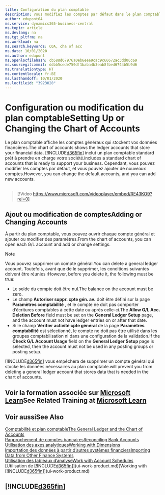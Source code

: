 ```yaml
---
title: Configuration du plan comptable
description: Vous modifiez les comptes par défaut dans le plan comptable, et vous pouvez ajouter de nouveaux comptes.
author: edupont04
ms.service: dynamics365-business-central
ms.topic: article
ms.devlang: na
ms.tgt_pltfrm: na
ms.workload: na
ms.search.keywords: COA, cha of acc
ms.date: 10/01/2020
ms.author: edupont
ms.openlocfilehash: cb588d67976a0eb6eee9cac9c66672ac3dd06c69
ms.sourcegitcommit: ddbb5cede750df1baba4b3eab8fbed6744b5b9d6
ms.translationtype: HT
ms.contentlocale: fr-BE
ms.lasthandoff: 10/01/2020
ms.locfileid: "3923020"
---
```

# <a name="setting-up-or-changing-the-chart-of-accounts"></a><span data-ttu-id="36b80-103">Configuration ou modification du plan comptable</span><span class="sxs-lookup"><span data-stu-id="36b80-103">Setting Up or Changing the Chart of Accounts</span></span>
<span data-ttu-id="36b80-104">Le plan comptable affiche les comptes généraux qui stockent vos données financières.</span><span class="sxs-lookup"><span data-stu-id="36b80-104">The chart of accounts shows the ledger accounts that store your financial data.</span></span> [!INCLUDE[d365fin](includes/d365fin_md.md)] <span data-ttu-id="36b80-105">inclut un plan comptable standard prêt à prendre en charge votre société.</span><span class="sxs-lookup"><span data-stu-id="36b80-105">includes a standard chart of accounts that is ready to support your business.</span></span>
<span data-ttu-id="36b80-106">Cependant, vous pouvez modifier les comptes par défaut, et vous pouvez ajouter de nouveaux comptes.</span><span class="sxs-lookup"><span data-stu-id="36b80-106">However, you can change the default accounts, and you can add new accounts.</span></span>
<br><br>  

> [!Video https://www.microsoft.com/videoplayer/embed/RE43KO9?rel=0]


## <a name="adding-or-changing-accounts"></a><span data-ttu-id="36b80-107">Ajout ou modification de comptes</span><span class="sxs-lookup"><span data-stu-id="36b80-107">Adding or Changing Accounts</span></span>
<span data-ttu-id="36b80-108">À partir du plan comptable, vous pouvez ouvrir chaque compte général et ajouter ou modifier des paramètres.</span><span class="sxs-lookup"><span data-stu-id="36b80-108">From the chart of accounts, you can open each G/L account and add or change settings.</span></span>

> [!NOTE]  
>   <span data-ttu-id="36b80-109">Vous pouvez supprimer un compte général.</span><span class="sxs-lookup"><span data-stu-id="36b80-109">You can delete a general ledger account.</span></span> <span data-ttu-id="36b80-110">Toutefois, avant que de le supprimer, les conditions suivantes doivent être réunies :</span><span class="sxs-lookup"><span data-stu-id="36b80-110">However, before you delete it, the following must be true:</span></span>  
>  
>   * <span data-ttu-id="36b80-111">Le solde du compte doit être nul.</span><span class="sxs-lookup"><span data-stu-id="36b80-111">The balance on the account must be zero.</span></span>  
>   * <span data-ttu-id="36b80-112">Le champ **Autoriser suppr. cpte gén. av.** doit être défini sur la page **Paramètres comptabilité** , et le compte ne doit pas comporter d’écritures comptables à cette date ou après celle-ci.</span><span class="sxs-lookup"><span data-stu-id="36b80-112">The **Allow G/L Acc. Deletion Before** field must be set on the **General Ledger Setup** page, and the account must not have ledger entries on or after that date.</span></span>  
>   * <span data-ttu-id="36b80-113">Si le champ **Vérifier activité cpte général** de la page **Paramètres comptabilité** est sélectionné, le compte ne doit pas être utilisé dans les groupes comptabilisation ni dans une configuration de la validation.</span><span class="sxs-lookup"><span data-stu-id="36b80-113">If the **Check G/L Account Usage** field on the **General Ledger Setup** page is selected, then the account must not be used in any posting groups or posting setup.</span></span>  

[!INCLUDE[d365fin](includes/d365fin_md.md)] <span data-ttu-id="36b80-114">vous empêchera de supprimer un compte général qui stocke les données nécessaires au plan comptable.</span><span class="sxs-lookup"><span data-stu-id="36b80-114">will prevent you from deleting a general ledger account that stores data that is needed in the chart of accounts.</span></span>  

## <a name="see-related-training-at-microsoft-learn"></a><span data-ttu-id="36b80-115">Voir la formation associée sur [Microsoft Learn](/learn/modules/chart-accounts-dynamics-365-business-central/index)</span><span class="sxs-lookup"><span data-stu-id="36b80-115">See Related Training at [Microsoft Learn](/learn/modules/chart-accounts-dynamics-365-business-central/index)</span></span>

## <a name="see-also"></a><span data-ttu-id="36b80-116">Voir aussi</span><span class="sxs-lookup"><span data-stu-id="36b80-116">See Also</span></span>
[<span data-ttu-id="36b80-117">Comptabilité et plan comptable</span><span class="sxs-lookup"><span data-stu-id="36b80-117">The General Ledger and the Chart of Accounts</span></span>](finance-general-ledger.md)  
[<span data-ttu-id="36b80-118">Rapprochement de comptes bancaires</span><span class="sxs-lookup"><span data-stu-id="36b80-118">Reconciling Bank Accounts</span></span>](bank-manage-bank-accounts.md)  
[<span data-ttu-id="36b80-119">Utilisation des axes analytiques</span><span class="sxs-lookup"><span data-stu-id="36b80-119">Working with Dimensions</span></span>](finance-dimensions.md)  
[<span data-ttu-id="36b80-120">Importation des données à partir d’autres systèmes financiers</span><span class="sxs-lookup"><span data-stu-id="36b80-120">Importing Data from Other Finance Systems</span></span>](across-import-data-configuration-packages.md)  
[<span data-ttu-id="36b80-121">Utilisation des tableaux d’analyse</span><span class="sxs-lookup"><span data-stu-id="36b80-121">Work with Account Schedules</span></span>](bi-how-work-account-schedule.md)  
<span data-ttu-id="36b80-122">[Utilisation de [!INCLUDE[d365fin](includes/d365fin_md.md)]](ui-work-product.md)</span><span class="sxs-lookup"><span data-stu-id="36b80-122">[Working with [!INCLUDE[d365fin](includes/d365fin_md.md)]](ui-work-product.md)</span></span>  

## [!INCLUDE[d365fin](includes/free_trial_md.md)]
